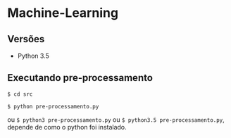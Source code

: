 # Machine-Learning

## Versões

- Python 3.5

## Executando pre-processamento

```
$ cd src
```

```
$ python pre-processamento.py
```

ou `$ python3 pre-processamento.py` ou `$ python3.5 pre-processamento.py`, depende de como o python foi instalado.
